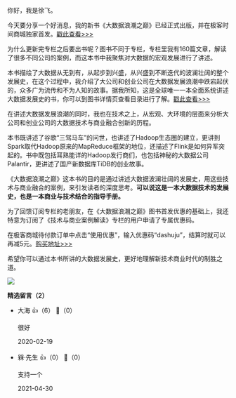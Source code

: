 你好，我是徐飞。

今天要分享一个好消息，我的新书《大数据浪潮之巅》已经正式出版，并在极客时间商城独家首发。[戳此查看&gt;&gt;&gt;](time://mall?url=https%3A%2F%2Fj.youzan.com%2FZtx0-9)

为什么更新完专栏之后要出书呢？图书不同于专栏，专栏里我有160篇文章，解读了很多不同公司的案例，而这本书中我聚焦对大数据的宏观发展进行了讲述。

本书描绘了大数据从无到有，从起步到兴盛，从兴盛到不断迭代的波澜壮阔的整个发展史，在这个过程中，我介绍了大公司和创业公司在大数据发展浪潮中跌宕起伏的，众多广为流传和不为人知的故事。据我所知，这是全球唯一一本全面系统讲述大数据发展史的书，你可以到图书详情页查看目录进行了解。[戳此查看&gt;&gt;&gt;](time://mall?url=http%3A%2F%2Fh5.youzan.com%2Fv2%2Fgoods%2F3nhw5g0xxkas8)

在讲述大数据发展浪潮的同时，我也在技术之上，从宏观、大环境的层面来分析大公司和创业公司的大数据技术与商业融合创新的历程。

本书既讲述了谷歌“三驾马车”的问世，也讲述了Hadoop生态圈的建立，更讲到Spark取代Hadoop原来的MapReduce框架的地位，还描述了Flink是如何异军突起的。书中既包括耳熟能详的Hadoop发行商们，也包括神秘的大数据公司Palantir，更讲述了国产新数据库TiDB的创业故事。

《大数据浪潮之巅》这本书的目的是通过讲述大数据波澜壮阔的发展史，用这些技术与商业融合的案例，来引发读者的深度思考。**可以说这是一本大数据技术的发展史，也是一本商业与技术结合的指导手册。**

为了回馈订阅专栏的老朋友，在《大数据浪潮之巅》图书首发优惠的基础上，我还特意为订阅了《技术与商业案例解读》专栏的用户申请了专属优惠码。

在极客商城待付款订单中点击“使用优惠”，输入优惠码“dashuju”，结算时就可以再减5元。[购买地址&gt;&gt;&gt;](time://mall?url=http%3A%2F%2Fh5.youzan.com%2Fv2%2Fgoods%2F3nhw5g0xxkas8)

希望你可以通过本书所讲的大数据发展史，更好地理解新技术商业时代的制胜之道。

![](https://static001.geekbang.org/resource/image/27/e0/27f85682112d818ecf2d3a2e626366e0.png?wh=1110%2A549)
<div><strong>精选留言（2）</strong></div><ul>
<li><span>大海</span> 👍（6） 💬（0）<p>很好</p>2020-02-19</li><br/><li><span>槑·先生</span> 👍（0） 💬（0）<p>支持一个</p>2021-04-30</li><br/>
</ul>